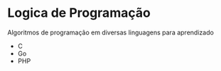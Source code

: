 # Logica de Programação
Algoritmos de programação em diversas linguagens para aprendizado

* C
* Go
* PHP
